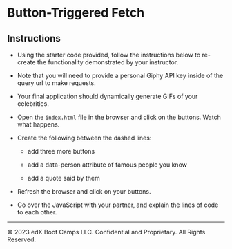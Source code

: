 # Button-Triggered Fetch

## Instructions

* Using the starter code provided, follow the instructions below to re-create the functionality demonstrated by your instructor.

* Note that you will need to provide a personal Giphy API key inside of the query url to make requests.

* Your final application should dynamically generate GIFs of your celebrities.

* Open the `index.html` file in the browser and click on the buttons. Watch what happens.

* Create the following between the dashed lines:
  * add three more buttons
  
  * add a data-person attribute of famous people you know
  
  * add a quote said by them

* Refresh the browser and click on your buttons.

* Go over the JavaScript with your partner, and explain the lines of code to each other.

---

© 2023 edX Boot Camps LLC. Confidential and Proprietary. All Rights Reserved.
